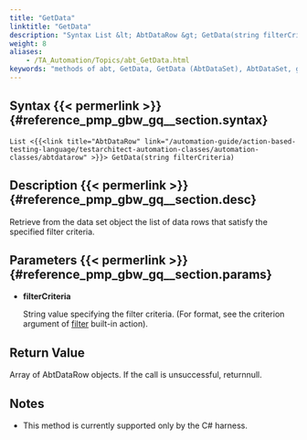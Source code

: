 ```yaml
--- 
title: "GetData"
linktitle: "GetData"
description: "Syntax List &lt; AbtDataRow &gt; GetData(string filterCriteria) Description Retrieve from the data set object the list of data rows that satisfy the specified filter criteria. Parameters filterCriteria ..."
weight: 8
aliases: 
    - /TA_Automation/Topics/abt_GetData.html
keywords: "methods of abt, GetData, GetData (AbtDataSet), AbtDataSet, get data rows based on criteria, filter data"
---
```


## Syntax {{< permerlink >}} {#reference_pmp_gbw_gq__section.syntax} 

`List <{{<link title="AbtDataRow" link="/automation-guide/action-based-testing-language/testarchitect-automation-classes/automation-classes/abtdatarow" >}}> GetData(string filterCriteria)`

## Description {{< permerlink >}} {#reference_pmp_gbw_gq__section.desc} 

Retrieve from the data set object the list of data rows that satisfy the specified filter criteria.

## Parameters {{< permerlink >}} {#reference_pmp_gbw_gq__section.params} 

-   **filterCriteria**

    String value specifying the filter criteria. \(For format, see the criterion argument of [filter](/automation-guide/action-based-testing-language/built-in-actions/test-support-actions/data-sets/filter) built-in action\).


## Return Value

Array of AbtDataRow objects. If the call is unsuccessful, returnnull.

## Notes

-   This method is currently supported only by the C\# harness.




